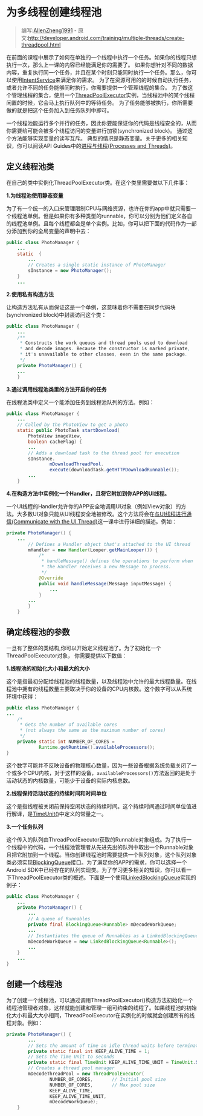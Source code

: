 # 为多线程创建线程池

> 编写:[AllenZheng1991](https://github.com/AllenZheng1991) - 原文:<http://developer.android.com/training/multiple-threads/create-threadpool.html>

在前面的课程中展示了如何在单独的一个线程中执行一个任务。如果你的线程只想执行一次，那么上一课的内容已经能满足你的需要了。
如果你想针对不同的数据内容，重复执行同一个任务，并且在某个时刻只能同时执行一个任务。那么，你可以使用[IntentService](http://developer.android.com/reference/android/app/IntentService.html)来满足你的需求。
为了在资源可用的的时候自动执行任务，或者允许不同的任务能够同时执行，你需要提供一个管理线程的集合。
为了做这个管理线程的集合，使用一个[ThreadPoolExecutor](http://developer.android.com/reference/java/util/concurrent/ThreadPoolExecutor.html)实例，当线程池中的某个线程闲置的时候，它会马上执行队列中的等待任务。
为了任务能够被执行，你所需要做的就是把这个任务加入到任务队列中即可。

一个线程池能运行多个并行的任务，因此你要能保证你的代码是线程安全的，从而你需要给可能会被多个线程访问的变量进行加锁(synchronized block)。
通过这个方法能够实现变量的读写互斥。
典型的情况是静态变量。关于更多的相关知识，你可以阅读API Guides中的<a href="http://developer.android.com/guide/components/processes-and-threads.html" target="_blank">进程与线程(Processes and Threads)</a>。

## 定义线程池类

在自己的类中实例化ThreadPoolExecutor类。在这个类里需要做以下几件事：

**1.为线程池使用静态变量**

为了有一个统一的入口来管理限制CPU与网络资源，也许在你的app中就只需要一个线程池单例。但是如果你有多种类型的runnable，你可以分别为他们定义各自的线程池单例。且每个线程都会是单个实例。比如，你可以把下面的代码作为一部分添加到你的全局变量的声明中去：

```java
public class PhotoManager {
    ...
    static  {
        ...
        // Creates a single static instance of PhotoManager
        sInstance = new PhotoManager();
    }
    ...
```

**2.使用私有构造方法**

让构造方法私有从而保证这是一个单例，这意味着你不需要在同步代码块(synchronized block)中封装访问这个类：

```java
public class PhotoManager {
    ...
    /**
     * Constructs the work queues and thread pools used to download
     * and decode images. Because the constructor is marked private,
     * it's unavailable to other classes, even in the same package.
     */
    private PhotoManager() {
    ...
    }
```

**3.通过调用线程池类里的方法开启你的任务**

在线程池类中定义一个能添加任务到线程池队列的方法。例如：

```java
public class PhotoManager {
    ...
    // Called by the PhotoView to get a photo
    static public PhotoTask startDownload(
        PhotoView imageView,
        boolean cacheFlag) {
        ...
        // Adds a download task to the thread pool for execution
        sInstance.
                mDownloadThreadPool.
                execute(downloadTask.getHTTPDownloadRunnable());
        ...
    }
```

**4.在构造方法中实例化一个Handler，且将它附加到你APP的UI线程。**

一个UI线程的Handler允许你的APP安全地调用UI对象（例如View对象）的方法。大多数UI对象只能从UI线程安全地被修改。这个方法将会在<a href="performance/multi-threads/communicate-ui.html" target="_blank">与UI线程进行通信(Communicate with the UI Thread)</a>这一课中进行详细的描述。例如：

```java
private PhotoManager() {
    ...
        // Defines a Handler object that's attached to the UI thread
        mHandler = new Handler(Looper.getMainLooper()) {
            /*
             * handleMessage() defines the operations to perform when
             * the Handler receives a new Message to process.
             */
            @Override
            public void handleMessage(Message inputMessage) {
                ...
            }
        ...
        }
    }
```

## 确定线程池的参数

一旦有了整体的类结构,你可以开始定义线程池了。为了初始化一个ThreadPoolExecutor对象，
你需要提供以下数值：

**1.线程池的初始化大小和最大的大小**

这个是指最初分配给线程池的线程数量，以及线程池中允许的最大线程数量。在线程池中拥有的线程数量主要取决于你的设备的CPU内核数。这个数字可以从系统环境中获得：

```java
public class PhotoManager {
...
    /*
     * Gets the number of available cores
     * (not always the same as the maximum number of cores)
     */
    private static int NUMBER_OF_CORES =
            Runtime.getRuntime().availableProcessors();
}
```

这个数字可能并不反映设备的物理核心数量，因为一些设备根据系统负载关闭了一个或多个CPU内核，对于这样的设备，`availableProcessors()`方法返回的是处于活动状态的内核数量，可能少于设备的实际内核总数。

**2.线程保持活动状态的持续时间和时间单位**

这个是指线程被关闭前保持空闲状态的持续时间。这个持续时间通过时间单位值进行解译，是[TimeUnit()](http://developer.android.com/reference/java/util/concurrent/TimeUnit.html)中定义的常量之一。

**3.一个任务队列**

这个传入的队列由ThreadPoolExecutor获取的Runnable对象组成。为了执行一个线程中的代码，一个线程池管理者从先进先出的队列中取出一个Runnable对象且把它附加到一个线程。当你创建线程池时需要提供一个队列对象，这个队列对象类必须实现[BlockingQueue](http://developer.android.com/reference/java/util/concurrent/BlockingQueue.html)接口。为了满足你的APP的需求，你可以选择一个Android SDK中已经存在的队列实现类。为了学习更多相关的知识，你可以看一下ThreadPoolExecutor类的概述。下面是一个使用[LinkedBlockingQueue](http://developer.android.com/reference/java/util/concurrent/LinkedBlockingQueue.html)实现的例子：

```java
public class PhotoManager {
    ...
    private PhotoManager() {
        ...
        // A queue of Runnables
        private final BlockingQueue<Runnable> mDecodeWorkQueue;
        ...
        // Instantiates the queue of Runnables as a LinkedBlockingQueue
        mDecodeWorkQueue = new LinkedBlockingQueue<Runnable>();
        ...
    }
    ...
}
```

## 创建一个线程池

为了创建一个线程池，可以通过调用ThreadPoolExecutor()构造方法初始化一个线程池管理者对象，这样就能创建和管理一组可约束的线程了。如果线程池的初始化大小和最大大小相同，ThreadPoolExecutor在实例化的时候就会创建所有的线程对象。例如：
```java
private PhotoManager() {
        ...
        // Sets the amount of time an idle thread waits before terminating
        private static final int KEEP_ALIVE_TIME = 1;
        // Sets the Time Unit to seconds
        private static final TimeUnit KEEP_ALIVE_TIME_UNIT = TimeUnit.SECONDS;
        // Creates a thread pool manager
        mDecodeThreadPool = new ThreadPoolExecutor(
                NUMBER_OF_CORES,       // Initial pool size
                NUMBER_OF_CORES,       // Max pool size
                KEEP_ALIVE_TIME,
                KEEP_ALIVE_TIME_UNIT,
                mDecodeWorkQueue);
    }
```



